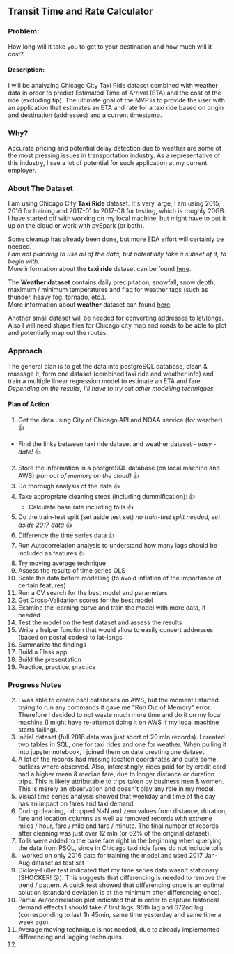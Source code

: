 ## Transit Time and Rate Calculator

### Problem:
How long will it take you to get to your destination and how much will it cost?

#### Description:
I will be analyzing Chicago City Taxi Ride dataset combined with weather data in order to predict Estimated Time of Arrival (ETA) and the cost of the ride (excluding tip). The ultimate goal of the MVP is to provide the user with an application that estimates an ETA and rate for a taxi ride based on origin and destination (addresses) and a current timestamp.

### Why?
Accurate pricing and potential delay detection due to weather are some of the most pressing issues in transportation industry. As a representative of this industry, I see a lot of potential for such application at my current employer.

### About The Dataset
I am using Chicago City **Taxi Ride** dataset. It's very large, I am using 2015, 2016 for training and 2017-01 to 2017-08 for testing, which is roughly 20GB. I have started off with working on my local machine, but might have to put it up on the cloud or work with pySpark (or both).

Some cleanup has already been done, but more EDA effort will certainly be needed.  
*I am not planning to use all of the data, but potentially take a subset of it, to begin with.*  
More information about the **taxi ride** dataset can be found [here](https://digital.cityofchicago.org/index.php/chicago-taxi-data-released/).

The **Weather dataset** contains daily precipitation, snowfall, snow depth, maximum / minimum temperatures and flag for weather tags (such as thunder, heavy fog, tornado, etc.).  
More information about **weather** dataset can found [here](https://www.ncdc.noaa.gov/).

Another small dataset will be needed for converting addresses to lat/longs.
Also I will need shape files for Chicago city map and roads to be able to plot and potentially map out the routes.

### Approach
The general plan is to get the data into postgreSQL database, clean & massage it, form one dataset (combined taxi ride and weather info) and train a multiple linear regression model to estimate an ETA and fare.
*Depending on the results, I'll have to try out other modelling techniques.*

#### Plan of Action
1. Get the data using City of Chicago API and NOAA service (for weather) :thumbsup:
  * Find the links between taxi ride dataset and weather dataset - *easy - date!* :thumbsup:
2. Store the information in a postgreSQL database (on local machine and AWS) *(ran out of memory on the cloud)* :thumbsup:
3. Do thorough analysis of the data :thumbsup:
4. Take appropriate cleaning steps (including dummification): :thumbsup:
    * Calculate base rate including tolls :thumbsup:
5. Do the train-test split (set aside test set) *no train-test split needed, set aside 2017 data* :thumbsup:
6. Difference the time series data :thumbsup:
7. Run Autocorrelation analysis to understand how many lags should be included as features :thumbsup:
8. Try moving average technique
9. Assess the results of time series OLS
10. Scale the data before modelling (to avoid inflation of the importance of certain features)
11. Run a CV search for the best model and parameters
12. Get Cross-Validation scores for the best model
13. Examine the learning curve and train the model with more data, if needed
14. Test the model on the test dataset and assess the results
15. Write a helper function that would allow to easily convert addresses (based on postal codes) to lat-longs
16. Summarize the findings
17. Build a Flask app
18. Build the presentation
19. Practice, practice, practice


### Progress Notes
2. I was able to create psql databases on AWS, but the moment I started trying to run any commands it gave me "Run Out of Memory" error. Therefore I decided to not waste much more time and do it on my local machine (I might have re-attempt doing it on AWS if my local machine starts failing).  
2. Initial dataset (full 2016 data was just short of 20 mln records). I created two tables in SQL, one for taxi rides and one for weather. When pulling it into jupyter notebook, I joined them on date creating one dataset.  
3. A lot of the records had missing location coordinates and quite some outliers where observed. Also, interestingly, rides paid for by credit card had a higher mean & median fare, due to longer distance or duration trips. This is likely attributable to trips taken by business men & women. This is merely an observation and doesn't play any role in my model.
3. Visual time series analysis showed that weekday and time of the day has an impact on fares and taxi demand.    
4. During cleaning, I dropped NaN and zero values from distance, duration, fare and location columns as well as removed records with extreme miles / hour, fare / mile and fare / minute. The final number of records after cleaning was just over 12 mln (or 62% of the original dataset).  
4. Tolls were added to the base fare right in the beginning when querying the data from PSQL, since in Chicago taxi ride fares do not include tolls.  
5. I worked on only 2016 data for training the model and used 2017 Jan-Aug dataset as test set  
6. Dickey-Fuller test indicated that my time series data wasn't stationary (SHOCKER! :astonished:). This suggests that differencing is needed to remove the trend / pattern. A quick test showed that differencing once is an optimal solution (standard deviation is at the minimum after differencing once).  
7. Partial Autocorrelation plot indicated that in order to capture historical demand effects I should take 7 first lags, 96th lag and 672nd lag (corresponding to last 1h 45min, same time yesterday and same time a week ago).  
8. Average moving technique is not needed, due to already implemented differencing and lagging techniques.  
9. 
